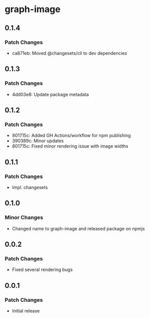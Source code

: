 # graph-image

## 0.1.4

### Patch Changes

- ca871eb: Moved @changesets/cli to dev dependencies

## 0.1.3

### Patch Changes

- 4dd03e8: Update package metadata

## 0.1.2

### Patch Changes

- 801715c: Added GH Actions/workflow for npm publishing
- 390389c: Minor updates
- 801715c: Fixed minor rendering issue with image widths

## 0.1.1

### Patch Changes

- Impl. changesets

## 0.1.0

### Minor Changes

- Changed name to graph-image and released package on npmjs

## 0.0.2

### Patch Changes

- Fixed several rendering bugs

## 0.0.1

### Patch Changes

- Initial release
